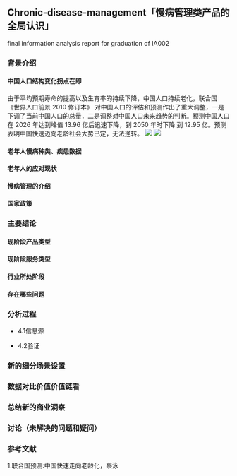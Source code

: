 ## Chronic-disease-management「慢病管理类产品的全局认识」
final information analysis report for graduation of IA002

### 背景介绍

#### 中国人口结构变化拐点在即

由于平均预期寿命的提高以及生育率的持续下降，中国人口持续老化，联合国 《世界人口前景 2010 修订本》 对中国人口的评估和预测作出了重大调整，一是下调了当前中国人口的总量，二是调整对中国人口未来趋势的判断。预测中国人口在 2026 年达到峰值 13.96 亿后迅速下降，到 2050 年时下降 到 12.95 亿。预测表明中国快速迈向老龄社会大势已定，无法逆转。
![](https://ws4.sinaimg.cn/large/006tNbRwgy1fx0hcxr2inj30rg0g679j.jpg)
![](https://ws2.sinaimg.cn/large/006tNbRwgy1fx0hfc4fimj310c0cago9.jpg)

#### 老年人慢病种类、疾患数据

#### 老年人的应对现状

#### 慢病管理的介绍

#### 国家政策

### 主要结论

#### 现阶段产品类型

#### 现阶段服务类型

#### 行业所处阶段

#### 存在哪些问题

### 分析过程

  - 4.1信息源
  
  - 4.2验证
  
### 新的细分场景设置

### 数据对比价值价值链看

### 总结新的商业洞察

### 讨论（未解决的问题和疑问）

### 参考文献

1.联合国预测:中国快速走向老龄化，蔡泳
